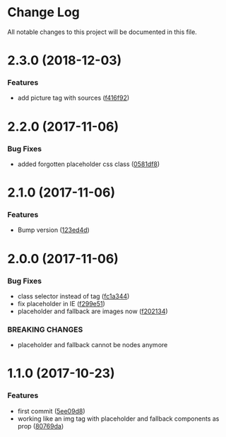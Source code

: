# Change Log

All notable changes to this project will be documented in this file.

<a name="2.3.0"></a>
# 2.3.0 (2018-12-03)


### Features

* add picture tag with sources ([f416f92](https://github.com/SUI-Components/schibsted-spain-components/commit/f416f92))



<a name="2.2.0"></a>
# 2.2.0 (2017-11-06)


### Bug Fixes

* added forgotten placeholder css class ([0581df8](https://github.com/SUI-Components/schibsted-spain-components/commit/0581df8))



<a name="2.1.0"></a>
# 2.1.0 (2017-11-06)


### Features

* Bump version ([123ed4d](https://github.com/SUI-Components/schibsted-spain-components/commit/123ed4d))



<a name="2.0.0"></a>
# 2.0.0 (2017-11-06)


### Bug Fixes

* class selector instead of tag ([fc1a344](https://github.com/SUI-Components/schibsted-spain-components/commit/fc1a344))
* fix placeholder in IE ([f299e51](https://github.com/SUI-Components/schibsted-spain-components/commit/f299e51))
* placeholder and fallback are images now ([f202134](https://github.com/SUI-Components/schibsted-spain-components/commit/f202134))


### BREAKING CHANGES

* placeholder and fallback cannot be nodes anymore



<a name="1.1.0"></a>
# 1.1.0 (2017-10-23)


### Features

* first commit ([5ee09d8](https://github.com/SUI-Components/schibsted-spain-components/commit/5ee09d8))
* working like an img tag with placeholder and fallback components as prop ([80769da](https://github.com/SUI-Components/schibsted-spain-components/commit/80769da))



